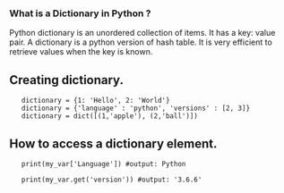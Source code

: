 ### What is a Dictionary in Python ?
Python dictionary is an unordered collection of items. It has a key: value pair.
A dictionary is a python version of hash table. It is very efficient to retrieve values when the key is known.

## Creating dictionary.

```dictionary = {} #empty dictionary.
   dictionary = {1: 'Hello', 2: 'World'}
   dictionary = {'language' : 'python', 'versions' : [2, 3]}
   dictionary = dict([(1,'apple'), (2,'ball')])
```
## How to access a dictionary element.

```my_var = {'Language': 'Python', 'version': '3.6.6'}
   print(my_var['Language']) #output: Python

   print(my_var.get('version')) #output: '3.6.6'
```
